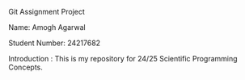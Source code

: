 Git Assignment Project

Name: Amogh Agarwal

Student Number: 24217682


Introduction : This is my repository for 24/25 Scientific Programming Concepts.
